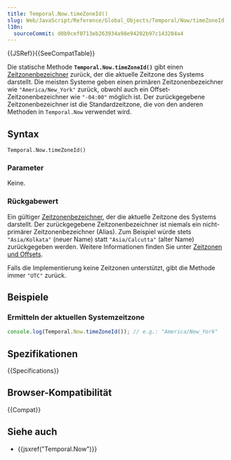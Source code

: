 ```yaml
---
title: Temporal.Now.timeZoneId()
slug: Web/JavaScript/Reference/Global_Objects/Temporal/Now/timeZoneId
l10n:
  sourceCommit: d0b9cef0713eb263934a98e94202b97c143204a4
---
```


{{JSRef}}{{SeeCompatTable}}

Die statische Methode **`Temporal.Now.timeZoneId()`** gibt einen [Zeitzonenbezeichner](/de/docs/Web/JavaScript/Reference/Global_Objects/Temporal/ZonedDateTime#time_zones_and_offsets) zurück, der die aktuelle Zeitzone des Systems darstellt. Die meisten Systeme geben einen primären Zeitzonenbezeichner wie `"America/New_York"` zurück, obwohl auch ein Offset-Zeitzonenbezeichner wie `"-04:00"` möglich ist. Der zurückgegebene Zeitzonenbezeichner ist die Standardzeitzone, die von den anderen Methoden in `Temporal.Now` verwendet wird.

## Syntax

```js-nolint
Temporal.Now.timeZoneId()
```

### Parameter

Keine.

### Rückgabewert

Ein gültiger [Zeitzonenbezeichner](/de/docs/Web/JavaScript/Reference/Global_Objects/Temporal/ZonedDateTime#time_zones_and_offsets), der die aktuelle Zeitzone des Systems darstellt. Der zurückgegebene Zeitzonenbezeichner ist niemals ein nicht-primärer Zeitzonenbezeichner (Alias). Zum Beispiel würde stets `"Asia/Kolkata"` (neuer Name) statt `"Asia/Calcutta"` (alter Name) zurückgegeben werden. Weitere Informationen finden Sie unter [Zeitzonen und Offsets](/de/docs/Web/JavaScript/Reference/Global_Objects/Temporal/ZonedDateTime#time_zones_and_offsets).

Falls die Implementierung keine Zeitzonen unterstützt, gibt die Methode immer `"UTC"` zurück.

## Beispiele

### Ermitteln der aktuellen Systemzeitzone

```js
console.log(Temporal.Now.timeZoneId()); // e.g.: "America/New_York"
```

## Spezifikationen

{{Specifications}}

## Browser-Kompatibilität

{{Compat}}

## Siehe auch

- {{jsxref("Temporal.Now")}}

